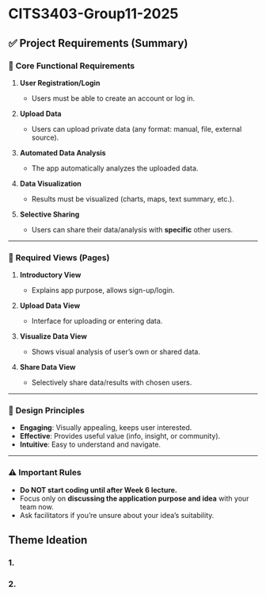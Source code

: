 # CITS3403-Group11-2025


## ✅ **Project Requirements (Summary)**

### 📌 **Core Functional Requirements**
1. **User Registration/Login**  
   - Users must be able to create an account or log in.

2. **Upload Data**  
   - Users can upload private data (any format: manual, file, external source).

3. **Automated Data Analysis**  
   - The app automatically analyzes the uploaded data.

4. **Data Visualization**  
   - Results must be visualized (charts, maps, text summary, etc.).

5. **Selective Sharing**  
   - Users can share their data/analysis with **specific** other users.

---

### 📄 **Required Views (Pages)**
1. **Introductory View**  
   - Explains app purpose, allows sign-up/login.

2. **Upload Data View**  
   - Interface for uploading or entering data.

3. **Visualize Data View**  
   - Shows visual analysis of user’s own or shared data.

4. **Share Data View**  
   - Selectively share data/results with chosen users.

---

### 🎯 **Design Principles**
- **Engaging**: Visually appealing, keeps user interested.  
- **Effective**: Provides useful value (info, insight, or community).  
- **Intuitive**: Easy to understand and navigate.

---



### ⚠️ **Important Rules**
- **Do NOT start coding until after Week 6 lecture.**
- Focus only on **discussing the application purpose and idea** with your team now.
- Ask facilitators if you’re unsure about your idea’s suitability.

## Theme Ideation

### 1.

### 2. 
